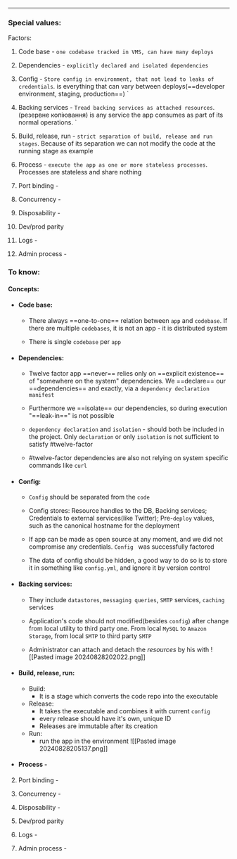 ***
### Special values:
Factors:
1. Code base - `one codebase tracked in VMS, can have many deploys 
`
2. Dependencies - `explicitly declared and isolated dependencies`  

3. Config -  `Store config in environment, that not lead to leaks of credentials`. is everything that can vary between deploys(==developer environment, staging, production==)
`
4. Backing services - `Tread backing services as attached resources`.(резервне копіювання) is any service the app consumes as part of its normal operations. 
`
5. Build, release, run - `strict separation of build, release and run stages`. Because of its separation we can not modify the code at the running stage as example

6. Process - `execute the app as one or more stateless processes`. Processes are stateless and share nothing 

7. Port binding - 

8. Concurrency - 

9. Disposability - 

10. Dev/prod parity 

11. Logs - 

12. Admin process - 

### To know:

#### Concepts:

- #### Code base: 
	- There always ==one-to-one== relation between `app` and `codebase`. If there are multiple `codebases`, it is not an app - it is distributed system  

	- There is single `codebase` per `app`

- #### Dependencies:
	-  Twelve factor app ==never== relies only on ==explicit existence== of "somewhere on the system" dependencies. We ==declare== our ==dependencies== and exactly, via a `dependency declaration manifest`   

	- Furthermore we ==isolate== our dependencies, so during execution "==leak-in==" is not possible
	
	- `dependency declaration` and `isolation` - should both be included in the project. Only `declaration` or only `isolation` is not sufficient to satisfy #twelve-factor  
	
	- #twelve-factor dependencies are also not relying on system specific commands like `curl`  

- #### Config: 
	- `Config` should be separated from the `code`
	
	- Config stores: Resource handles to the DB, Backing services; Credentials to external services(like Twitter); Pre-`deploy` values, such as the canonical hostname for the deployment  
	
	- If app can be made as open source at any moment, and we did not compromise any credentials. `Config ` was successfully factored

	- The data of config should be hidden, a good way to do so is to store it in something like `config.yml`, and ignore it by version control 
- #### Backing services:
	
	- They include `datastores`,  `messaging queries`, `SMTP` services, `caching` services
	
	- Application's code should not modified(besides `config`) after change from local utility to third party one. From local `MySQL` to `Amazon Storage`,  from local `SMTP` to third party `SMTP` 
	
	- Administrator can attach and detach the *resources* by his with
![[Pasted image 20240828202022.png]]
- #### Build, release, run:
	- Build: 
		- It is a stage which converts the code repo into the executable
	- Release:
		- It takes the executable and combines it with current `config`
		- every release should have it's own, unique ID
		- Releases are immutable after its creation
	- Run:
		- run the app in the environment
![[Pasted image 20240828205137.png]]
- #### Process - 

2. Port binding - 

3. Concurrency - 

4. Disposability - 

5. Dev/prod parity 

6. Logs - 

7. Admin process - 